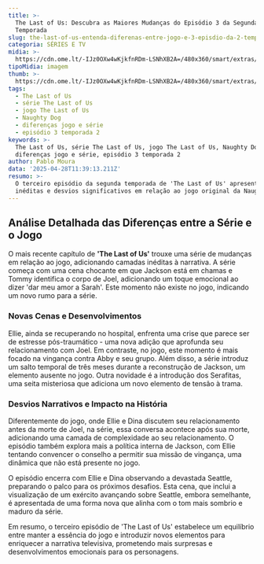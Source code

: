 ```yaml
---
title: >-
  The Last of Us: Descubra as Maiores Mudanças do Episódio 3 da Segunda
  Temporada
slug: the-last-of-us-entenda-diferenas-entre-jogo-e-3-episdio-da-2-temporada
categoria: SÉRIES E TV
midia: >-
  https://cdn.ome.lt/-IJz0OXw4wKjkfnRDm-LSNhXB2A=/480x360/smart/extras/conteudos/omelete_THUMB_-_2025-04-25T123548.892.png
tipoMidia: imagem
thumb: >-
  https://cdn.ome.lt/-IJz0OXw4wKjkfnRDm-LSNhXB2A=/480x360/smart/extras/conteudos/omelete_THUMB_-_2025-04-25T123548.892.png
tags:
  - The Last of Us
  - série The Last of Us
  - jogo The Last of Us
  - Naughty Dog
  - diferenças jogo e série
  - episódio 3 temporada 2
keywords: >-
  The Last of Us, série The Last of Us, jogo The Last of Us, Naughty Dog,
  diferenças jogo e série, episódio 3 temporada 2
author: Pablo Moura
data: '2025-04-28T11:39:13.211Z'
resumo: >-
  O terceiro episódio da segunda temporada de 'The Last of Us' apresenta cenas
  inéditas e desvios significativos em relação ao jogo original da Naughty Dog.
---
```


## Análise Detalhada das Diferenças entre a Série e o Jogo

O mais recente capítulo de **'The Last of Us'** trouxe uma série de mudanças em relação ao jogo, adicionando camadas inéditas à narrativa. A série começa com uma cena chocante em que Jackson está em chamas e Tommy identifica o corpo de Joel, adicionando um toque emocional ao dizer 'dar meu amor a Sarah'. Este momento não existe no jogo, indicando um novo rumo para a série.

### Novas Cenas e Desenvolvimentos

Ellie, ainda se recuperando no hospital, enfrenta uma crise que parece ser de estresse pós-traumático - uma nova adição que aprofunda seu relacionamento com Joel. Em contraste, no jogo, este momento é mais focado na vingança contra Abby e seu grupo. Além disso, a série introduz um salto temporal de três meses durante a reconstrução de Jackson, um elemento ausente no jogo. Outra novidade é a introdução dos Serafitas, uma seita misteriosa que adiciona um novo elemento de tensão à trama.

### Desvios Narrativos e Impacto na História

Diferentemente do jogo, onde Ellie e Dina discutem seu relacionamento antes da morte de Joel, na série, essa conversa acontece após sua morte, adicionando uma camada de complexidade ao seu relacionamento. O episódio também explora mais a política interna de Jackson, com Ellie tentando convencer o conselho a permitir sua missão de vingança, uma dinâmica que não está presente no jogo.

O episódio encerra com Ellie e Dina observando a devastada Seattle, preparando o palco para os próximos desafios. Esta cena, que inclui a visualização de um exército avançando sobre Seattle, embora semelhante, é apresentada de uma forma nova que alinha com o tom mais sombrio e maduro da série.

Em resumo, o terceiro episódio de 'The Last of Us' estabelece um equilíbrio entre manter a essência do jogo e introduzir novos elementos para enriquecer a narrativa televisiva, prometendo mais surpresas e desenvolvimentos emocionais para os personagens.
